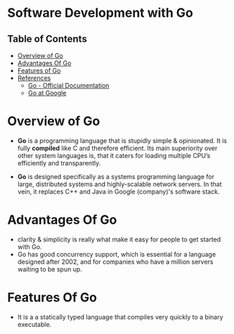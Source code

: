 # Software Development with Go

## Table of Contents
- [Overview of Go](#Overview-of-Go)
- [Advantages Of Go](#Advantages-Of-Go)
- [Features of Go](#Features-Of-Go)
- [References]()
    - [Go - Official Documentation](https://go.dev/)
    - [Go at Google](https://go.dev/talks/2012/splash.article#TOC_1)

# Overview of Go
* __Go__ is a programming language that is stupidly simple & opinionated.  It is fully __compiled__ like C and therefore efficient. Its main superiority over other system languages is, that it caters for loading multiple CPU’s efficiently and transparently. 

* __Go__ is designed specifically as a systems programming language for large, distributed systems and highly-scalable network servers. In that vein, it replaces C++ and Java in Google (company)'s software stack.

# Advantages Of Go
* clarity & simplicity is really what make it easy for people to get started with Go.
* Go has good concurrency support, which is essential for a language designed after 2002, and for companies who have a million servers waiting to be spun up. 

# Features Of Go
*  It is a a statically typed language that compiles very quickly to a binary executable.
